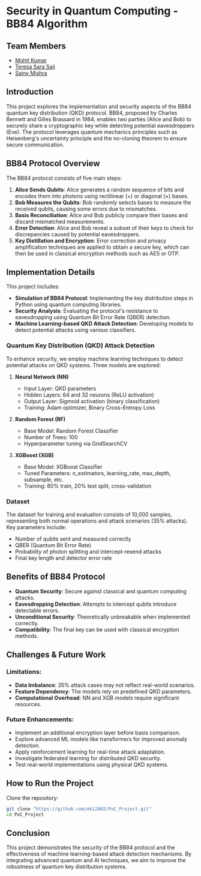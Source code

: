 # Security in Quantum Computing - BB84 Algorithm

## Team Members
- [Mohit Kumar](mailto:mohit.kumar2022b@vitstudent.ac.in)
- [Teresa Sara Saji](mailto:teresasara.saji2022@vitstudent.ac.in)
- [Sainy Mishra](mailto:sainy.mishra2022@vitstudent.ac.in)

## Introduction
This project explores the implementation and security aspects of the BB84 quantum key distribution (QKD) protocol. BB84, proposed by Charles Bennett and Gilles Brassard in 1984, enables two parties (Alice and Bob) to securely share a cryptographic key while detecting potential eavesdroppers (Eve). The protocol leverages quantum mechanics principles such as Heisenberg's uncertainty principle and the no-cloning theorem to ensure secure communication.

## BB84 Protocol Overview
The BB84 protocol consists of five main steps:
1. **Alice Sends Qubits**: Alice generates a random sequence of bits and encodes them into photons using rectilinear (+) or diagonal (×) bases.
2. **Bob Measures the Qubits**: Bob randomly selects bases to measure the received qubits, causing some errors due to mismatches.
3. **Basis Reconciliation**: Alice and Bob publicly compare their bases and discard mismatched measurements.
4. **Error Detection**: Alice and Bob reveal a subset of their keys to check for discrepancies caused by potential eavesdroppers.
5. **Key Distillation and Encryption**: Error correction and privacy amplification techniques are applied to obtain a secure key, which can then be used in classical encryption methods such as AES or OTP.

## Implementation Details
This project includes:
- **Simulation of BB84 Protocol**: Implementing the key distribution steps in Python using quantum computing libraries.
- **Security Analysis**: Evaluating the protocol's resistance to eavesdropping using Quantum Bit Error Rate (QBER) detection.
- **Machine Learning-based QKD Attack Detection**: Developing models to detect potential attacks using various classifiers.

### Quantum Key Distribution (QKD) Attack Detection
To enhance security, we employ machine learning techniques to detect potential attacks on QKD systems. Three models are explored:
1. **Neural Network (NN)**
   - Input Layer: QKD parameters
   - Hidden Layers: 64 and 32 neurons (ReLU activation)
   - Output Layer: Sigmoid activation (binary classification)
   - Training: Adam optimizer, Binary Cross-Entropy Loss
   
2. **Random Forest (RF)**
   - Base Model: Random Forest Classifier
   - Number of Trees: 100
   - Hyperparameter tuning via GridSearchCV
   
3. **XGBoost (XGB)**
   - Base Model: XGBoost Classifier
   - Tuned Parameters: n_estimators, learning_rate, max_depth, subsample, etc.
   - Training: 80% train, 20% test split, cross-validation

### Dataset
The dataset for training and evaluation consists of 10,000 samples, representing both normal operations and attack scenarios (35% attacks). Key parameters include:
- Number of qubits sent and measured correctly
- QBER (Quantum Bit Error Rate)
- Probability of photon splitting and intercept-resend attacks
- Final key length and detector error rate

## Benefits of BB84 Protocol
- **Quantum Security**: Secure against classical and quantum computing attacks.
- **Eavesdropping Detection**: Attempts to intercept qubits introduce detectable errors.
- **Unconditional Security**: Theoretically unbreakable when implemented correctly.
- **Compatibility**: The final key can be used with classical encryption methods.

## Challenges & Future Work
### Limitations:
- **Data Imbalance**: 35% attack cases may not reflect real-world scenarios.
- **Feature Dependency**: The models rely on predefined QKD parameters.
- **Computational Overhead**: NN and XGB models require significant resources.

### Future Enhancements:
- Implement an additional encryption layer before basis comparison.
- Explore advanced ML models like transformers for improved anomaly detection.
- Apply reinforcement learning for real-time attack adaptation.
- Investigate federated learning for distributed QKD security.
- Test real-world implementations using physical QKD systems.

## How to Run the Project

Clone the repository:
   ```sh
   git clone "https://github.com/mk12002/PoC_Project.git"
   cd PoC_Project
   ```

## Conclusion
This project demonstrates the security of the BB84 protocol and the effectiveness of machine learning-based attack detection mechanisms. By integrating advanced quantum and AI techniques, we aim to improve the robustness of quantum key distribution systems.
